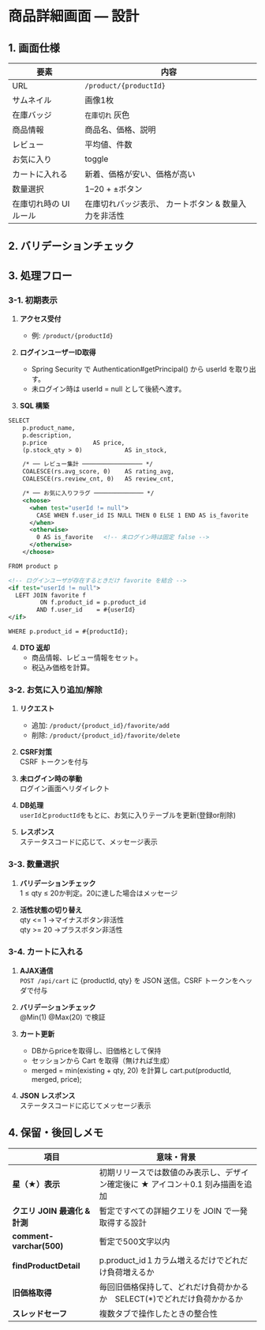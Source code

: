# 商品詳細画面 ― 設計

## 1. 画面仕様

| 要素 | 内容 |
|------|------|
| URL | `/product/{productId}` |
| サムネイル | 画像1枚 |
| 在庫バッジ | `在庫切れ` 灰色 |
| 商品情報 | 商品名、価格、説明 |
| レビュー | 平均値、件数 |
| お気に入り | toggle |
| カートに入れる | 新着、価格が安い、価格が高い |
| 数量選択 | 1–20 + ±ボタン |
| 在庫切れ時の UI ルール | 在庫切れバッジ表示、 カートボタン & 数量入力を非活性|

## 2. バリデーションチェック

## 3. 処理フロー
### 3-1. 初期表示
1. **アクセス受付**  
   - 例: `/product/{productId}`  

2. **ログインユーザーID取得**  
   - Spring Security で Authentication#getPrincipal() から userId を取り出す。  
   - 未ログイン時は userId = null として後続へ渡す。

3. **SQL 構築**  

```xml
SELECT
    p.product_name,
    p.description,
    p.price             AS price,
    (p.stock_qty > 0)            AS in_stock,

    /* ── レビュー集計 ───────────────── */
    COALESCE(rs.avg_score, 0)    AS rating_avg,
    COALESCE(rs.review_cnt, 0)   AS review_cnt,

    /* ── お気に入りフラグ ────────────── */
    <choose>
      <when test="userId != null">
        CASE WHEN f.user_id IS NULL THEN 0 ELSE 1 END AS is_favorite
      </when>
      <otherwise>
        0 AS is_favorite   <!-- 未ログイン時は固定 false -->
      </otherwise>
    </choose>

FROM product p

<!-- ログインユーザが存在するときだけ favorite を結合 -->
<if test="userId != null">
  LEFT JOIN favorite f
         ON f.product_id = p.product_id
        AND f.user_id    = #{userId}
</if>

WHERE p.product_id = #{productId};
```

4. **DTO 返却**  
   - 商品情報、レビュー情報をセット。
   - 税込み価格を計算。 

### 3-2. お気に入り追加/解除
1. **リクエスト**  
   - 追加: `/product/{product_id}/favorite/add`
   - 削除: `/product/{product_id}/favorite/delete` 

2. **CSRF対策**  
CSRF トークンを付与

3. **未ログイン時の挙動**  
ログイン画面へリダイレクト

1. **DB処理**  
`userId`と`productId`をもとに、お気に入りテーブルを更新(登録or削除) 

1. **レスポンス**  
ステータスコードに応じて、メッセージ表示

### 3-3. 数量選択  
1. **バリデーションチェック**  
   1 ≤ qty ≤ 20か判定。20に達した場合はメッセージ

2. **活性状態の切り替え**  
qty <= 1 →マイナスボタン非活性  
qty >= 20 →プラスボタン非活性


### 3-4. カートに入れる
1. **AJAX通信**  
`POST /api/cart` に {productId, qty} を JSON 送信。CSRF トークンをヘッダで付与

2. **バリデーションチェック**  
@Min(1) @Max(20) で検証

3. **カート更新**  
   - DBからpriceを取得し、旧価格として保持
   - セッションから Cart を取得（無ければ生成）
   - merged = min(existing + qty, 20) を計算し cart.put(productId, merged, price);

4. **JSON レスポンス**  
ステータスコードに応じてメッセージ表示


## 4. 保留・後回しメモ 

| 項目 | 意味・背景 | 
|------|-----------|
| **星（★）表示** | 初期リリースでは数値のみ表示し、デザイン確定後に ★ アイコン＋0.1 刻み描画を追加 | 
| **クエリ JOIN 最適化 & 計測** | 暫定ですべての詳細クエリを JOIN で一発取得する設計 |
| **comment-varchar(500)** | 暫定で500文字以内 |
| **findProductDetail** | p.product_id１カラム増えるだけでどれだけ負荷増えるか |
| **旧価格取得** | 毎回旧価格保持して、どれだけ負荷かかるか　SELECT(*)でどれだけ負荷かかるか |
| **スレッドセーフ** | 複数タブで操作したときの整合性 |